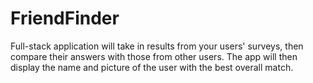 # FriendFinder
Full-stack application will take in results from your users' surveys, then compare their answers with those from other users. The app will then display the name and picture of the user with the best overall match.
